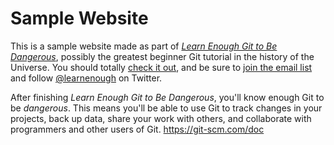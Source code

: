 # Sample Website

This is a sample website made as part of [*Learn Enough Git to Be Dangerous*](https://www.learnenough.com/git-tutorial), 
possibly the greatest beginner Git tutorial in the history of the Universe. You should totally [check it out](https://www.learnenough.com/git-tutorial), 
and be sure to [join the email list](https://www.learnenough.com/email_list) and follow [@learnenough](http://twitter.com/learnenough) on Twitter.

After finishing *Learn Enough Git to Be Dangerous*, you'll know enough Git to be *dangerous*. This means you'll be able to use Git to track changes in your projects, back up data,
share your work with others, and collaborate with programmers and other users of Git.
https://git-scm.com/doc
